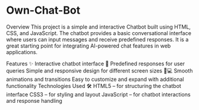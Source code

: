 # Own-Chat-Bot
Overview
This project is a simple and interactive Chatbot built using HTML, CSS, and JavaScript. The chatbot provides a basic conversational interface where users can input messages and receive predefined responses. It is a great starting point for integrating AI-powered chat features in web applications.

Features ✨
Interactive chatbot interface 💬
Predefined responses for user queries
Simple and responsive design for different screen sizes 📱💻
Smooth animations and transitions
Easy to customize and expand with additional functionality
Technologies Used 🛠
HTML5 – for structuring the chatbot interface
CSS3 – for styling and layout
JavaScript – for chatbot interactions and response handling

